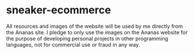 # sneaker-ecommerce
 All resources and images of the website will be used by me directly from the Ananas site. I pledge to only use the images on the Ananas website for the purpose of developing personal projects in other programming languages, not for commercial use or fraud in any way.
